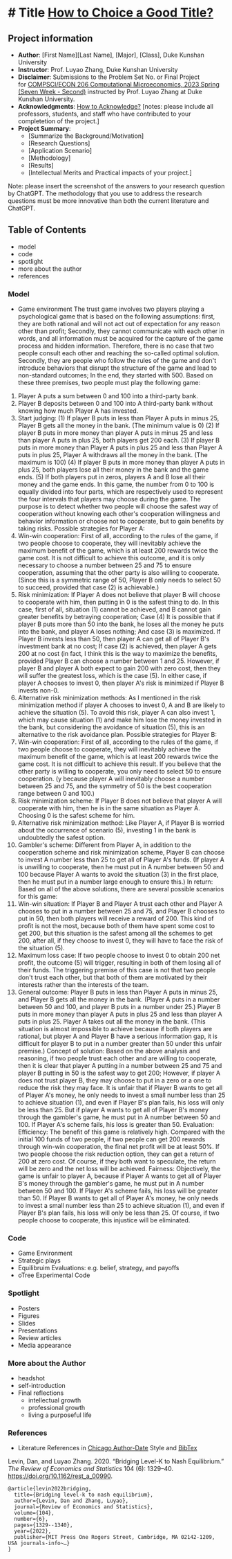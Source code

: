 # # Title [How to Choice a Good Title?](https://www.nature.com/articles/s41562-021-01152-2)
## Project information
- **Author**: [First Name][Last Name], [Major], [Class], Duke Kunshan University
- **Instructor**: Prof. Luyao Zhang, Duke Kunshan University
- **Disclaimer**: Submissions to the Problem Set No. or Final Project for [COMPSCI/ECON 206 Computational Microeconomics, 2023 Spring (Seven Week - Second)](https://ce.pubpub.org/) instructed by Prof. Luyao Zhang at Duke Kunshan University.
- **Acknowledgments**: [How to Acknowledge?](https://www.scribbr.co.uk/thesis-dissertation/acknowledgements/)
[notes: please include all professors, students, and staff who have contributed to your completetion of the project.]
- **Project Summary**: 
  - [Summarize the Background/Motivation]
  - [Research Questions]
  - [Application Scenario]
  - [Methodology]
  - [Results]
  - [Intellectual Merits and Practical impacts of your project.]
  
   
Note: please insert the screenshot of the answers to your research question by ChatGPT. The methodology that you use to address the research questions must be more innovative than both the current literature and ChatGPT. 

## Table of Contents

- model
- code
- spotlight
- more about the author
- references

### Model
- Game environment
The trust game involves two players playing a psychological game that is based on the following assumptions: first, they are both rational and will not act out of expectation for any reason other than profit; Secondly, they cannot communicate with each other in words, and all information must be acquired for the capture of the game process and hidden information. Therefore, there is no case that two people consult each other and reaching the so-called optimal solution. Secondly, they are people who follow the rules of the game and don't introduce behaviors that disrupt the structure of the game and lead to non-standard outcomes; In the end, they started with 500.
Based on these three premises, two people must play the following game:
1. Player A puts a sum between 0 and 100 into a third-party bank.
2. Player B deposits between 0 and 100 into A third-party bank without knowing how much Player A has invested.
3. Start judging:
(1) If player B puts in less than Player A puts in minus 25, Player B gets all the money in the bank. (The minimum value is 0)
(2) If player B puts in more money than player A puts in minus 25 and less than player A puts in plus 25, both players get 200 each.
(3) If player B puts in more money than Player A puts in plus 25 and less than Player A puts in plus 25, Player A withdraws all the money in the bank. (The maximum is 100)
(4) If player B puts in more money than player A puts in plus 25, both players lose all their money in the bank and the game ends.
(5) If both players put in zeros, players A and B lose all their money and the game ends.
In this game, the number from 0 to 100 is equally divided into four parts, which are respectively used to represent the four intervals that players may choose during the game. The purpose is to detect whether two people will choose the safest way of cooperation without knowing each other's cooperation willingness and behavior information or choose not to cooperate, but to gain benefits by taking risks.
Possible strategies for Player A:
1. Win-win cooperation: First of all, according to the rules of the game, if two people choose to cooperate, they will inevitably achieve the maximum benefit of the game, which is at least 200 rewards twice the game cost. It is not difficult to achieve this outcome, and it is only necessary to choose a number between 25 and 75 to ensure cooperation, assuming that the other party is also willing to cooperate. (Since this is a symmetric range of 50, Player B only needs to select 50 to succeed, provided that case (2) is achievable.)
2. Risk minimization: If Player A does not believe that player B will choose to cooperate with him, then putting in 0 is the safest thing to do. In this case, first of all, situation (1) cannot be achieved, and B cannot gain greater benefits by betraying cooperation; Case (4) It is possible that if player B puts more than 50 into the bank, he loses all the money he puts into the bank, and player A loses nothing; And case (3) is maximized. If Player B invests less than 50, then player A can get all of Player B's investment bank at no cost; If case (2) is achieved, then player A gets 200 at no cost (in fact, I think this is the way to maximize the benefits, provided Player B can choose a number between 1 and 25. However, if player B and player A both expect to gain 200 with zero cost, then they will suffer the greatest loss, which is the case (5).
In either case, if player A chooses to invest 0, then player A's risk is minimized if Player B invests non-0.
3. Alternative risk minimization methods: As I mentioned in the risk minimization method if player A chooses to invest 0, A and B are likely to achieve the situation (5). To avoid this risk, player A can also invest 1, which may cause situation (1) and make him lose the money invested in the bank, but considering the avoidance of situation (5), this is an alternative to the risk avoidance plan.
Possible strategies for Player B:
1. Win-win cooperation: First of all, according to the rules of the game, if two people choose to cooperate, they will inevitably achieve the maximum benefit of the game, which is at least 200 rewards twice the game cost. It is not difficult to achieve this result. If you believe that the other party is willing to cooperate, you only need to select 50 to ensure cooperation. (y because player A will inevitably choose a number between 25 and 75, and the symmetry of 50 is the best cooperation range between 0 and 100.)
2. Risk minimization scheme: If Player B does not believe that player A will cooperate with him, then he is in the same situation as Player A. Choosing 0 is the safest scheme for him.
3. Alternative risk minimization method: Like Player A, if Player B is worried about the occurrence of scenario (5), investing 1 in the bank is undoubtedly the safest option.
4. Gambler's scheme: Different from Player A, in addition to the cooperation scheme and risk minimization scheme, Player B can choose to invest A number less than 25 to get all of Player A's funds. (If player A is unwilling to cooperate, then he must put in A number between 50 and 100 because Player A wants to avoid the situation (3) in the first place, then he must put in a number large enough to ensure this.)
In return:
Based on all of the above solutions, there are several possible scenarios for this game:
1. Win-win situation: If Player B and Player A trust each other and Player A chooses to put in a number between 25 and 75, and Player B chooses to put in 50, then both players will receive a reward of 200.
This kind of profit is not the most, because both of them have spent some cost to get 200, but this situation is the safest among all the schemes to get 200, after all, if they choose to invest 0, they will have to face the risk of the situation (5).
2. Maximum loss case: If two people choose to invest 0 to obtain 200 net profit, the outcome (5) will trigger, resulting in both of them losing all of their funds. The triggering premise of this case is not that two people don't trust each other, but that both of them are motivated by their interests rather than the interests of the team.
3. General outcome: Player B puts in less than Player A puts in minus 25, and Player B gets all the money in the bank. (Player A puts in a number between 50 and 100, and player B puts in a number under 25.)
Player B puts in more money than player A puts in plus 25 and less than player A puts in plus 25. Player A takes out all the money in the bank. (This situation is almost impossible to achieve because if both players are rational, but player A and Player B have a serious information gap, it is difficult for player B to put in a number greater than 50 under this unfair premise.)
Concept of solution:
Based on the above analysis and reasoning, if two people trust each other and are willing to cooperate, then it is clear that player A putting in a number between 25 and 75 and player B putting in 50 is the safest way to get 200; However, if player A does not trust player B, they may choose to put in a zero or a one to reduce the risk they may face. It is unfair that if Player B wants to get all of Player A's money, he only needs to invest a small number less than 25 to achieve situation (1), and even if Player B's plan fails, his loss will only be less than 25. But if player A wants to get all of Player B's money through the gambler's game, he must put in A number between 50 and 100. If Player A's scheme fails, his loss is greater than 50.
Evaluation:
Efficiency: The benefit of this game is relatively high. Compared with the initial 100 funds of two people, if two people can get 200 rewards through win-win cooperation, the final net profit will be at least 50%. If two people choose the risk reduction option, they can get a return of 200 at zero cost.
Of course, if they both want to speculate, the return will be zero and the net loss will be achieved.
Fairness: Objectively, the game is unfair to player A, because if Player A wants to get all of Player B's money through the gambler's game, he must put in A number between 50 and 100. If Player A's scheme fails, his loss will be greater than 50.
If Player B wants to get all of Player A's money, he only needs to invest a small number less than 25 to achieve situation (1), and even if Player B's plan fails, his loss will only be less than 25.
Of course, if two people choose to cooperate, this injustice will be eliminated.


### Code
- Game Environment
- Strategic plays
- Equilibruim Evaluations: e.g. belief, strategy, and payoffs
- oTree Experimental Code 


### Spotlight
- Posters
- Figures
- Slides
- Presentations
- Review articles
- Media appearance

### More about the Author
- headshot
- self-introduction
- Final reflections 
  - intellectual growth
  - professional growth
  - living a purposeful life

### References

- Literature References in [Chicago Author-Date](https://www.chicagomanualofstyle.org/tools_citationguide/citation-guide-2.html) Style and [BibTex](https://scholar.google.com/) 

Levin, Dan, and Luyao Zhang. 2020. “Bridging Level-K to Nash Equilibrium.” *The Review of Economics and Statistics* 104 (6): 1329–40. https://doi.org/10.1162/rest_a_00990.

```
@article{levin2022bridging,
  title={Bridging level-k to nash equilibrium},
  author={Levin, Dan and Zhang, Luyao},
  journal={Review of Economics and Statistics},
  volume={104},
  number={6},
  pages={1329--1340},
  year={2022},
  publisher={MIT Press One Rogers Street, Cambridge, MA 02142-1209, USA journals-info~…}
}
```

